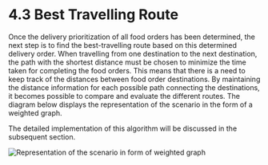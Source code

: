 # 4.3 Best Travelling Route

Once the delivery prioritization of all food orders has been determined, the next step is to find the best-travelling route based on this determined delivery order. When travelling from one destination to the next destination, the path with the shortest distance must be chosen to minimize the time taken for completing the food orders. This means that there is a need to keep track of the distances between food order destinations. By maintaining the distance information for each possible path connecting the destinations, it becomes possible to compare and evaluate the different routes. The diagram below displays the representation of the scenario in the form of a weighted graph.&#x20;

The detailed implementation of this algorithm will be discussed in the subsequent section.

![Representation of the scenario in form of weighted graph](https://github.com/chewzzz1014/CSC4202-Project/assets/92832451/23d94ffe-e94a-4ce8-a832-621cb36ba7e9)
